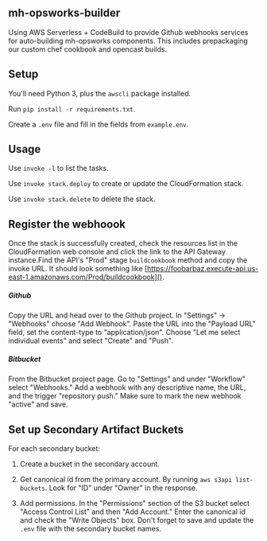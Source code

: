 ## mh-opsworks-builder

Using AWS Serverless + CodeBuild to provide Github webhooks services for auto-building mh-opsworks components. This includes prepackaging our custom chef cookbook and opencast builds.

## Setup

You'll need Python 3, plus the `awscli` package installed.

Run `pip install -r requirements.txt`.

Create a `.env` file and fill in the fields from `example.env`.


## Usage

Use `invoke -l` to list the tasks.

Use `invoke stack.deploy` to create or update the CloudFormation stack.

Use `invoke stack.delete` to delete the stack.
        
## Register the webhoook

Once the stack is successfully created, check the resources list in the CloudFormation web console and click the link to the API Gateway instance.Find the API's "Prod" stage `buildcookbook` method and copy the invoke URL. It should look something like [https://foobarbaz.execute-api.us-east-1.amazonaws.com/Prod/buildcookbook]().

##### Github
Copy the URL and head over to the Github project. In "Settings" -> "Webhooks" choose "Add Webhook". Paste the URL into the "Payload URL" field, set the content-type to "application/json". Choose "Let me select individual events" and select "Create" and "Push".

##### Bitbucket
From the Bitbucket project page. Go to "Settings" and under "Workflow" select "Webhooks." Add a webhook with any descriptive name, the URL, and the trigger "repository push." Make sure to mark the new webhook "active" and save.

## Set up Secondary Artifact Buckets

For each secondary bucket:

1. Create a bucket in the secondary account.

2. Get canonical id from the primary account.
By running `aws s3api list-buckets`. Look for "ID" under "Owner" in the response.

3. Add permissions. In the "Permissions" section of the S3 bucket select "Access Control List"
and then "Add Account." Enter the canonical id and check the "Write Objects" box.
Don't forget to save and update the `.env` file with the secondary bucket names.
